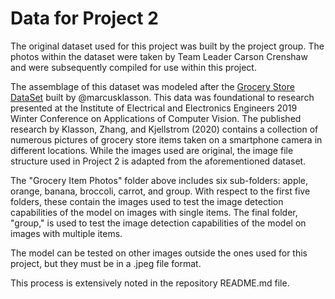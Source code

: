 # Data for Project 2

The original dataset used for this project was built by the project group. The photos within the dataset were taken by Team Leader Carson Crenshaw and were subsequently compiled for use within this project. 


The assemblage of this dataset was modeled after the [Grocery Store DataSet](https://github.com/marcusklasson/GroceryStoreDataset.git) built by @marcusklasson. This data was foundational to research presented at the Institute of Electrical and Electronics Engineers 2019 Winter Conference on Applications of Computer Vision. The published research by Klasson, Zhang, and Kjellstrom (2020) contains a collection of numerous pictures of grocery store items taken on a smartphone camera in different locations. While the images used are original, the image file structure used in Project 2 is adapted from the aforementioned dataset.  


The "Grocery Item Photos" folder above includes six sub-folders: apple, orange, banana, broccoli, carrot, and group. With respect to the first five folders, these contain the images used to test the image detection capabilities of the model on images with single items. The final folder, "group," is used to test the image detection capabilities of the model on images with multiple items. 


The model can be tested on other images outside the ones used for this project, but they must be in a .jpeg file format. 


This process is extensively noted in the repository README.md file. 
